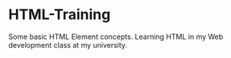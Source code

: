 # HTML-Training
Some basic HTML Element concepts. Learning HTML in my Web development class at my university.
